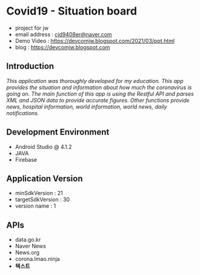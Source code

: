# Covid19 - Situation board
- project for jw <br />
- email address : cjd9408er@naver.com <br />
- Demo Video : https://devcomjw.blogspot.com/2021/03/ppt.html <br />
- blog : https://devcomjw.blogspot.com <br />

## Introduction
*This application was thoroughly developed for my education. 
  This app provides the situation and information about how much the coronavirus is going on. 
  The main function of this app is using the Restful API and parses XML and JSON data to provide accurate figures. 
  Other functions provide news, hospital information, world information, world news, daily notifications.*

## Development Environment
- Android Studio @ 4.1.2
- JAVA
- Firebase 

## Application Version
- minSdkVersion : 21
- targetSdkVersion : 30
- version name : 1

## APIs
- data.go.kr
- Naver News
- News.org
- corona.lmao.ninja
- **텍스트**

